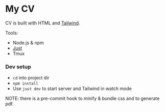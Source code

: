 # My CV

CV is built with HTML and [Tailwind](https://tailwindcss.com).

Tools:
* Node.js & npm
* [Just](https://github.com/casey/just)
* Tmux


### Dev setup
* `cd` into project dir
* `npm install`
* Use `just dev` to start server and Tailwind in watch mode

NOTE: there is a pre-commit hook to minify & bundle css and to generate pdf.



